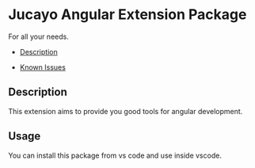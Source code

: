 # Jucayo Angular Extension Package
For all your needs.

-   [Description](#description)

-   [Known Issues](#known-issues)

## Description
This extension aims to provide you good tools for angular development.

## Usage
You can install this package from vs code and use inside vscode.